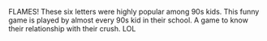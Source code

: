 FLAMES! These six letters were highly popular among 90s kids. This funny game is played by almost every 90s kid in their school. A game to know their relationship with their crush. LOL